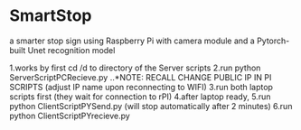 # SmartStop
a smarter stop sign using Raspberry Pi with camera module and a Pytorch-built Unet recognition model

1.works by first cd /d to directory of the Server scripts
2.run python ServerScriptPCRecieve.py
..*NOTE: RECALL CHANGE PUBLIC IP IN PI SCRIPTS (adjust IP name upon reconnecting to WIFI)
3.run both laptop scripts first (they wait for connection to rPI)
4.after laptop ready, 
5.run python ClientScriptPYSend.py (will stop automatically after 2 minutes)
6.run python ClientScriptPYrecieve.py
